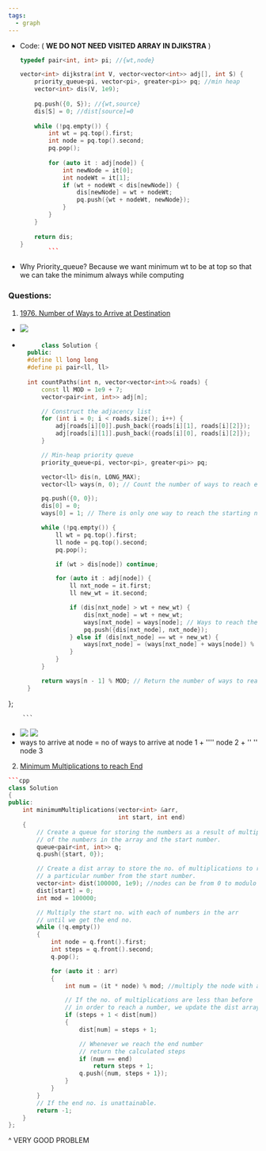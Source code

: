 ```yaml
---
tags:
  - graph
---
```


- Code: ( **WE DO NOT NEED VISITED ARRAY IN DJIKSTRA** )
	```cpp
	typedef pair<int, int> pi; //{wt,node}

    vector<int> dijkstra(int V, vector<vector<int>> adj[], int S) {
        priority_queue<pi, vector<pi>, greater<pi>> pq; //min heap 
        vector<int> dis(V, 1e9);
        
        pq.push({0, S}); //{wt,source}
        dis[S] = 0; //dist[source]=0
        
        while (!pq.empty()) {
            int wt = pq.top().first;
            int node = pq.top().second;
            pq.pop();
            
            for (auto it : adj[node]) {
                int newNode = it[0];
                int nodeWt = it[1];
                if (wt + nodeWt < dis[newNode]) {
                    dis[newNode] = wt + nodeWt;
                    pq.push({wt + nodeWt, newNode});
                }
            }
        }
        
        return dis;
    }
			```
- Why Priority_queue? Because we want minimum wt to be at top so that we can take the minimum always while computing

### Questions:
1. [1976. Number of Ways to Arrive at Destination](https://leetcode.com/problems/number-of-ways-to-arrive-at-destination/)
- ![](https://i.imgur.com/8RbPVtP.png)
- ```cpp
		class Solution {
	public:
    #define ll long long
    #define pi pair<ll, ll>
    
    int countPaths(int n, vector<vector<int>>& roads) {
        const ll MOD = 1e9 + 7;
        vector<pair<int, int>> adj[n];

        // Construct the adjacency list
        for (int i = 0; i < roads.size(); i++) {
            adj[roads[i][0]].push_back({roads[i][1], roads[i][2]});
            adj[roads[i][1]].push_back({roads[i][0], roads[i][2]});
        }

        // Min-heap priority queue
        priority_queue<pi, vector<pi>, greater<pi>> pq;

        vector<ll> dis(n, LONG_MAX);
        vector<ll> ways(n, 0); // Count the number of ways to reach each node

        pq.push({0, 0});
        dis[0] = 0;
        ways[0] = 1; // There is only one way to reach the starting node

        while (!pq.empty()) {
            ll wt = pq.top().first;
            ll node = pq.top().second;
            pq.pop();

            if (wt > dis[node]) continue;

            for (auto it : adj[node]) {
                ll nxt_node = it.first;
                ll new_wt = it.second;

                if (dis[nxt_node] > wt + new_wt) {
                    dis[nxt_node] = wt + new_wt;
                    ways[nxt_node] = ways[node]; // Ways to reach the current node = ways to reach the previous node
                    pq.push({dis[nxt_node], nxt_node});
                } else if (dis[nxt_node] == wt + new_wt) {
                    ways[nxt_node] = (ways[nxt_node] + ways[node]) % MOD; // If same distance, increase the number of ways
                }
            }
        }

        return ways[n - 1] % MOD; // Return the number of ways to reach the last node
    }
};

		```
- ![](https://i.imgur.com/5PLWqHH.png)
![](https://i.imgur.com/M4B821W.png)
- ways to arrive at node = no of ways to arrive at node 1 + '''' node 2 + '' ''  node 3

2. [Minimum Multiplications to reach End](https://www.geeksforgeeks.org/problems/minimum-multiplications-to-reach-end/1?utm_source=youtube&utm_medium=collab_striver_ytdescription&utm_campaign=minimum-multiplications-to-reach-end)
```cpp
```cpp
class Solution
{
public:
    int minimumMultiplications(vector<int> &arr,
                               int start, int end)
    {
        // Create a queue for storing the numbers as a result of multiplication
        // of the numbers in the array and the start number.
        queue<pair<int, int>> q;
        q.push({start, 0});

        // Create a dist array to store the no. of multiplications to reach
        // a particular number from the start number.
        vector<int> dist(100000, 1e9); //nodes can be from 0 to modulo - 1
        dist[start] = 0;
        int mod = 100000;

        // Multiply the start no. with each of numbers in the arr
        // until we get the end no.
        while (!q.empty())
        {
            int node = q.front().first;
            int steps = q.front().second;
            q.pop();

            for (auto it : arr)
            {
                int num = (it * node) % mod; //multiply the node with arr[i]

                // If the no. of multiplications are less than before
                // in order to reach a number, we update the dist array.
                if (steps + 1 < dist[num])
                {
                    dist[num] = steps + 1;

                    // Whenever we reach the end number
                    // return the calculated steps
                    if (num == end)
                        return steps + 1;
                    q.push({num, steps + 1});
                }
            }
        }
        // If the end no. is unattainable.
        return -1;
    }
};
```
^ VERY GOOD PROBLEM